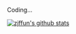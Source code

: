 Coding...

[![zjffun's github stats](https://github-readme-stats.vercel.app/api?username=zjffun)](https://github.com/anuraghazra/github-readme-stats)

